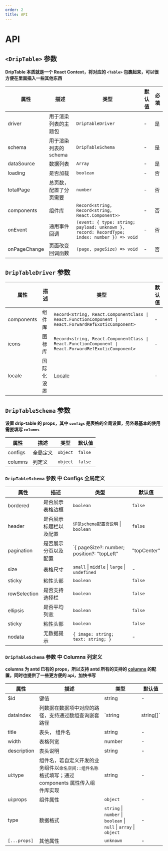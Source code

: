 ```yaml
---
order: 2
title: API
---
```


# API

## `<DripTable>` 参数

**DripTable 本质就是一个 React Context，将对应的 `<Table>` 包裹起来，可以很方便在里面插入一些其他东西**

| 属性               | 描述                                                                                  | 类型                                   | 默认值  | 必填 |
| ------------------ | ------------------------------------------------------------------------------------- | -------------------------------------- | ------- | ---- |
| driver             | 用于渲染列表的主题包 | `DripTableDriver`                               | -       | 是   |
| schema             | 用于渲染列表的 schema | `DripTableSchema`                               | -       | 是   |
| dataSource         | 数据列表                                                           | `Array`                  | -       | 是   |
| loading            | 是否加载         | `boolean`                  | -       | 否   |
| totalPage          | 总页数，配置了分页需要         | `number`                  | -       | 否   |
| components         | 组件库         | `Record<string, Record<string, React.Component>>`                  | -       | 否   |
| onEvent            | 通用事件回调         | `(event: { type: string; payload: unknown }, record: RecordType; index: number }) => void`                  | -       | 否   |
| onPageChange       | 页面改变回调函数         | `(page, pageSize) => void`                  | -       | 否   |

## `DripTableDriver` 参数
| 属性                  | 描述                                                                      | 类型                | 默认值      |
| --------------------- | ------------------------------------------------------------------------- | ------------------- | ----------- |
| components             | 组件库 | `Record<string, React.ComponentClass \| React.FunctionComponent \| React.ForwardRefExoticComponent>`                               | -       | 是   |
| icons             | 图标库 | `Record<string, React.ComponentClass \| React.FunctionComponent \| React.ForwardRefExoticComponent>`                               | -       | 是   |
| locale             | 国际化设置 | [Locale](https://ant.design/docs/react/i18n-cn)                               | -       | 是   |

## `DripTableSchema` 参数

**设置 drip-table 的 props，其中 `configs` 是表格的全局设置，另外最基本的使用需要填写 `columns`**

| 属性                  | 描述                                                                      | 类型                | 默认值      |
| --------------------- | ------------------------------------------------------------------------- | ------------------- | ----------- |
| configs               | 全局定义                                                                    | `object`            | `false`     |
| columns               | 列定义                                                                    | `object`            | `false`     |

### `DripTableSchema` 参数 中 Configs 全局定义
| 属性                  | 描述                                                                      | 类型                | 默认值      |
| --------------------- | ------------------------------------------------------------------------- | ------------------- | ----------- |
| bordered               | 是否展示表格边框              | `boolean`            | `false`     |
| header               | 是否展示标题栏以及配置             | `详见schema配置页说明` \| `boolean`           | `false`     |
| pagination               | 是否展示分页以及配置              | `{ pageSize?: number; position?: "topLeft" | "topCenter" | "topRight" | "bottomLeft" | "bottomCenter" | "bottomRight"; }` \| `false`            | `false`     |
| size               | 表格尺寸              | `small` \| `middle` \| `large` \| `undefined`            | -     |
| sticky               | 粘性头部              | `boolean`            | `false`     |
| rowSelection               | 是否支持选择栏              | `boolean`            | `false`     |
| ellipsis               | 是否平均列宽              | `boolean`            | `false`     |
| sticky               | 粘性头部              | `boolean`            | `false`     |
| nodata               | 无数据提示              | `{ image: string; text: string; }`            | -     |

### `DripTableSchema` 参数 中 Columns 列定义

**columns 为 antd 已有的 props，所以支持 antd 所有的支持的 [columns](https://ant.design/components/table-cn/#Column) 的配置，同时也提供了一些更方便的 api，加快书写**

| 属性      | 描述                                                | 类型                                                  | 默认值 |
| --------- | --------------------------------------------------- | ----------------------------------------------------- | ------ |
| $id  | 键值 | string | - |
| dataIndex  | 列数据在数据项中对应的路径，支持通过数组查询嵌套路径 | `string | string[]` | - |
| title  | 表头， 组件名 | string | - |
| width  | 表格列宽 | number | - |
| description  | 表头说明 | string | - |
| ui:type  | 组件名，若自定义开发的业务组件以`命名空间::组件名称`格式填写；通过 components 属性传入组件库实现 | string | - |
| ui:props  | 组件属性 | `object` | - |
| type  | 数据格式 | `string` \| `number` \| `boolean` \| `null` \| `array` \| `object` | - |
| `[...props]`  | 其他属性 | `unknown` | - |
